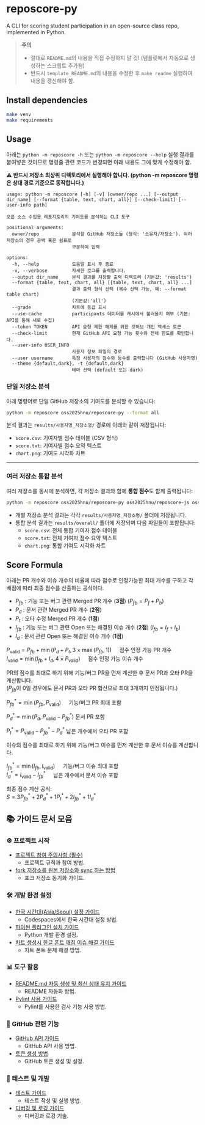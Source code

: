 # reposcore-py
A CLI for scoring student participation in an open-source class repo, implemented in Python.

>
> **주의**
> - 절대로 `README.md`의 내용을 직접 수정하지 말 것! (템플릿에서 자동으로 생성하는 스크립트 추가됨)
> - 반드시 `template_README.md`의 내용을 수정한 후 `make readme` 실행하여 내용을 갱신해야 함.
>


## Install dependencies

```bash
make venv
make requirements
```

## Usage
아래는 `python -m reposcore -h` 또는 `python -m reposcore --help` 실행 결과를 붙여넣은 것이므로
명령줄 관련 코드가 변경되면 아래 내용도 그에 맞게 수정해야 함.

**⚠️ 반드시 저장소 최상위 디렉토리에서 실행해야 합니다. (python -m reposcore 명령은 상대 경로 기준으로 동작합니다.)**

```
usage: python -m reposcore [-h] [-v] [owner/repo ...] [--output dir_name] [--format {table, text, chart, all}] [--check-limit] [--user-info path]

오픈 소스 수업용 레포지토리의 기여도를 분석하는 CLI 도구

positional arguments:
  owner/repo            분석할 GitHub 저장소들 (형식: '소유자/저장소'). 여러 저장소의 경우 공백 혹은 쉼표로
                        구분하여 입력

options:
  -h, --help            도움말 표시 후 종료
  -v, --verbose         자세한 로그를 출력합니다.
  --output dir_name     분석 결과를 저장할 출력 디렉토리 (기본값: 'results')
  --format {table, text, chart, all} [{table, text, chart, all} ...]
                        결과 출력 형식 선택 (복수 선택 가능, 예: --format table chart)
                        (기본값:'all')
  --grade               차트에 등급 표시
  --use-cache           participants 데이터를 캐시에서 불러올지 여부 (기본: API를 통해 새로 수집)
  --token TOKEN         API 요청 제한 해제를 위한 깃허브 개인 액세스 토큰
  --check-limit         현재 GitHub API 요청 가능 횟수와 전체 한도를 확인합니다.
  --user-info USER_INFO
                        사용자 정보 파일의 경로
  --user username       특정 사용자의 점수와 등수를 출력합니다 (GitHub 사용자명)
  --theme {default,dark}, -t {default,dark}
                        테마 선택 (default 또는 dark)
```

### 단일 저장소 분석

아래 명령어로 단일 GitHub 저장소의 기여도를 분석할 수 있습니다:

```bash
python -m reposcore oss2025hnu/reposcore-py --format all
```

분석 결과는 `results/사용자명_저장소명/` 경로에 아래와 같이 저장됩니다:

- `score.csv`: 기여자별 점수 테이블 (CSV 형식)
- `score.txt`: 기여자별 점수 요약 텍스트
- `chart.png`: 기여도 시각화 차트

---

### 여러 저장소 통합 분석

여러 저장소를 동시에 분석하면, 각 저장소 결과와 함께 **통합 점수**도 함께 출력됩니다:

```bash
python -m reposcore oss2025hnu/reposcore-py oss2025hnu/reposcore-js oss2025hnu/reposcore-cs --format all
```

- 개별 저장소 분석 결과는 각각 `results/사용자명_저장소명/` 폴더에 저장됩니다.
- 통합 분석 결과는 `results/overall/` 폴더에 저장되며 다음 파일들이 포함됩니다:
  - `score.csv`: 전체 통합 기여자 점수 테이블
  - `score.txt`: 전체 기여자 점수 요약 텍스트
  - `chart.png`: 통합 기여도 시각화 차트

## Score Formula
아래는 PR 개수와 이슈 개수의 비율에 따라 점수로 인정가능한 최대 개수를 구하고 각 배점에 따라 최종 점수를 산출하는 공식이다.

- $P_{fb}$ : 기능 또는 버그 관련 Merged PR 개수 (**3점**) ($P_{fb} = P_f + P_b$)  
- $P_d$ : 문서 관련 Merged PR 개수 (**2점**)  
- $P_t$ : 오타 수정 Merged PR 개수 (**1점**)  
- $I_{fb}$ : 기능 또는 버그 관련 Open 또는 해결된 이슈 개수 (**2점**) ($I_{fb} = I_f + I_b$)  
- $I_d$ : 문서 관련 Open 또는 해결된 이슈 개수 (**1점**)

$P_{\text{valid}} = P_{fb} + \min(P_d + P_t, 3 \times \max(P_{fb}, 1)) \quad$ 점수 인정 가능 PR 개수  
$I_{\text{valid}} = \min(I_{fb} + I_d, 4 \times P_{\text{valid}}) \quad$ 점수 인정 가능 이슈 개수

PR의 점수를 최대로 하기 위해 기능/버그 PR을 먼저 계산한 후 문서 PR과 오타 PR을 계산합니다.  
($P_{fb}$이 0일 경우에도 문서 PR과 오타 PR 합산으로 최대 3개까지 인정됩니다.)

$P_{fb}^* = \min(P_{fb}, P_{\text{valid}}) \quad$ 기능/버그 PR 최대 포함  

$P_d^* = \min(P_d, P_{\text{valid}} - P_{fb}^*)$  문서 PR 포함

$P_t^* = P_{\text{valid}} - P_{fb}^* - P_d^*$  남은 개수에서 오타 PR 포함

이슈의 점수를 최대로 하기 위해 기능/버그 이슈를 먼저 계산한 후 문서 이슈를 계산합니다.

$I_{fb}^* = \min(I_{fb}, I_{\text{valid}}) \quad$ 기능/버그 이슈 최대 포함  
$I_d^* = I_{\text{valid}} - I_{fb}^* \quad$ 남은 개수에서 문서 이슈 포함

최종 점수 계산 공식:  
$S = 3P_{fb}^* + 2P_d^* + 1P_t^* + 2I_{fb}^* + 1I_d^*$

## 📚 가이드 문서 모음

### ⚙️ 프로젝트 시작
- [프로젝트 참여 주의사항 (필수)](docs/project_guidelines.md)
  - 프로젝트 규칙과 참여 방법.
- [fork 저장소를 원본 저장소와 sync 하는 방법](docs/fork_sync_guide.md)
  - 포크 저장소 동기화 가이드.

### 🛠️ 개발 환경 설정
- [한국 시간대(Asia/Seoul) 설정 가이드](docs/korean-timezone-guide.md)
  - Codespaces에서 한국 시간대 설정 방법.
- [파이썬 플러그인 설치 가이드](docs/python_plugin_guide.md)
  - Python 개발 환경 설정.
- [차트 생성시 한글 폰트 깨짐 이슈 해결 가이드](docs/chart-font-guide.md)
  - 차트 폰트 문제 해결 방법.

### 📊 도구 활용
- [README.md 자동 생성 및 최신 상태 유지 가이드](docs/readme_version_check_guide.md)
  - README 자동화 방법.
- [Pylint 사용 가이드](docs/pylint.md)
  - Pylint를 사용한 검사 기능 사용 방법.

### 🔗 GitHub 관련 기능
- [GitHub API 가이드](docs/github_api_guide.md)
  - GitHub API 사용 방법.
- [토큰 생성 방법](docs/github-token-guide.md)
  - GitHub 토큰 생성 및 설정.

### 🧪 테스트 및 개발
- [테스트 가이드](docs/test-guide.md)
  - 테스트 작성 및 실행 방법.
- [디버깅 및 로깅 가이드](docs/debug_guide.md)
  - 디버깅과 로깅 기술.

